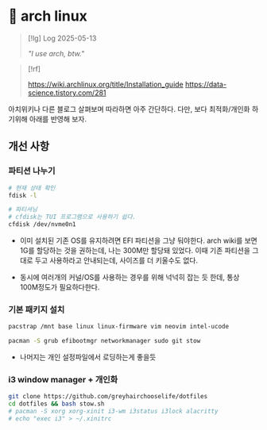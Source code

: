 # 󰏢 arch linux



> [!lg] Log 2025-05-13
>
> _"I use arch, btw."_
 

> [!rf]
>
> https://wiki.archlinux.org/title/Installation_guide
> https://data-science.tistory.com/281






아치위키나 다른 블로그 살펴보며 따라하면 아주 간단하다. 다만, 보다 최적화/개인화 하기위해 아래를
반영해 보자.


## 개선 사항

### 파티션 나누기
   
```bash
# 현재 상태 확인
fdisk -l

# 파티셔닝
# cfdisk는 TUI 프로그램으로 사용하기 쉽다.
cfdisk /dev/nvme0n1
```


- 이미 설치된 기존 OS를 유지하려면 EFI 파티션을 그냥 둬야한다. arch wiki를 보면 1G를 할당하는
  것을 권하는데, 나는 300M만 할당돼 있었다. 이때 기존 파티션을 그대로 두고 사용하라고 안내되는데,
  사이즈를 더 키울수도 없다.
 
- 동시에 여러개의 커널/OS를 사용하는 경우를 위해 넉넉히 잡는 듯 한데, 통상 100M정도가 필요하다한다.

  
### 기본 패키지 설치

```bash
pacstrap /mnt base linux linux-firmware vim neovim intel-ucode

pacman -S grub efibootmgr networkmanager sudo git stow
```


- 나머지는 개인 설정파일에서 로딩하는게 좋을듯

### i3 window manager + 개인화

```bash
git clone https://github.com/greyhairchooselife/dotfiles
cd dotfiles && bash stow.sh
# pacman -S xorg xorg-xinit i3-wm i3status i3lock alacritty 
# echo "exec i3" > ~/.xinitrc
```


